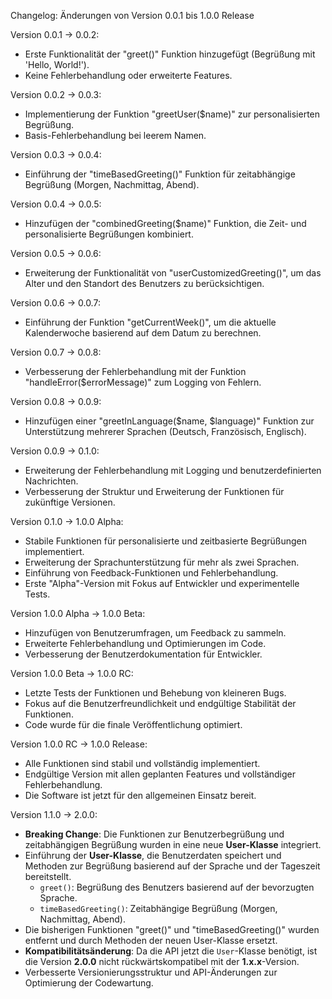 
Changelog: Änderungen von Version 0.0.1 bis 1.0.0 Release

Version 0.0.1 -> 0.0.2:
- Erste Funktionalität der "greet()" Funktion hinzugefügt (Begrüßung mit 'Hello, World!').
- Keine Fehlerbehandlung oder erweiterte Features.

Version 0.0.2 -> 0.0.3:
- Implementierung der Funktion "greetUser($name)" zur personalisierten Begrüßung.
- Basis-Fehlerbehandlung bei leerem Namen.

Version 0.0.3 -> 0.0.4:
- Einführung der "timeBasedGreeting()" Funktion für zeitabhängige Begrüßung (Morgen, Nachmittag, Abend).

Version 0.0.4 -> 0.0.5:
- Hinzufügen der "combinedGreeting($name)" Funktion, die Zeit- und personalisierte Begrüßungen kombiniert.

Version 0.0.5 -> 0.0.6:
- Erweiterung der Funktionalität von "userCustomizedGreeting()", um das Alter und den Standort des Benutzers zu berücksichtigen.

Version 0.0.6 -> 0.0.7:
- Einführung der Funktion "getCurrentWeek()", um die aktuelle Kalenderwoche basierend auf dem Datum zu berechnen.

Version 0.0.7 -> 0.0.8:
- Verbesserung der Fehlerbehandlung mit der Funktion "handleError($errorMessage)" zum Logging von Fehlern.

Version 0.0.8 -> 0.0.9:
- Hinzufügen einer "greetInLanguage($name, $language)" Funktion zur Unterstützung mehrerer Sprachen (Deutsch, Französisch, Englisch).

Version 0.0.9 -> 0.1.0:
- Erweiterung der Fehlerbehandlung mit Logging und benutzerdefinierten Nachrichten.
- Verbesserung der Struktur und Erweiterung der Funktionen für zukünftige Versionen.

Version 0.1.0 -> 1.0.0 Alpha:
- Stabile Funktionen für personalisierte und zeitbasierte Begrüßungen implementiert.
- Erweiterung der Sprachunterstützung für mehr als zwei Sprachen.
- Einführung von Feedback-Funktionen und Fehlerbehandlung.
- Erste "Alpha"-Version mit Fokus auf Entwickler und experimentelle Tests.

Version 1.0.0 Alpha -> 1.0.0 Beta:
- Hinzufügen von Benutzerumfragen, um Feedback zu sammeln.
- Erweiterte Fehlerbehandlung und Optimierungen im Code.
- Verbesserung der Benutzerdokumentation für Entwickler.

Version 1.0.0 Beta -> 1.0.0 RC:
- Letzte Tests der Funktionen und Behebung von kleineren Bugs.
- Fokus auf die Benutzerfreundlichkeit und endgültige Stabilität der Funktionen.
- Code wurde für die finale Veröffentlichung optimiert.

Version 1.0.0 RC -> 1.0.0 Release:
- Alle Funktionen sind stabil und vollständig implementiert.
- Endgültige Version mit allen geplanten Features und vollständiger Fehlerbehandlung.
- Die Software ist jetzt für den allgemeinen Einsatz bereit.

Version 1.1.0 -> 2.0.0:
- **Breaking Change**: Die Funktionen zur Benutzerbegrüßung und zeitabhängigen Begrüßung wurden in eine neue **User-Klasse** integriert.
- Einführung der **User-Klasse**, die Benutzerdaten speichert und Methoden zur Begrüßung basierend auf der Sprache und der Tageszeit bereitstellt.
    - `greet()`: Begrüßung des Benutzers basierend auf der bevorzugten Sprache.
    - `timeBasedGreeting()`: Zeitabhängige Begrüßung (Morgen, Nachmittag, Abend).
- Die bisherigen Funktionen "greet()" und "timeBasedGreeting()" wurden entfernt und durch Methoden der neuen User-Klasse ersetzt.
- **Kompatibilitätsänderung**: Da die API jetzt die `User`-Klasse benötigt, ist die Version **2.0.0** nicht rückwärtskompatibel mit der **1.x.x**-Version.
- Verbesserte Versionierungsstruktur und API-Änderungen zur Optimierung der Codewartung.
